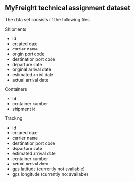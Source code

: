 ## MyFreight technical assignment dataset

The data set consists of the following files

Shipments
- id
- created date
- carrier name
- origin port code
- destination port code
- departure date
- original arrival date
- estimated arrivl date
- actual arrival date

Containers
- id
- container number
- shipment id

Tracking
- id
- created date
- carrier name
- destination port code
- departure date
- estimated arrival date
- container number
- actual arrival date
- gps latitude (currently not available)
- gps longitude (currently not available)

